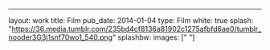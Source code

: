 ---
layout: work
title: Film
pub_date: 2014-01-04
type: Film
white: true
splash: "https://36.media.tumblr.com/235bd4cf8136a81902c1275afbfd6ae0/tumblr_nooder3G3j1snf70wo1_540.png"
splashbw: 
images: ["  "]


